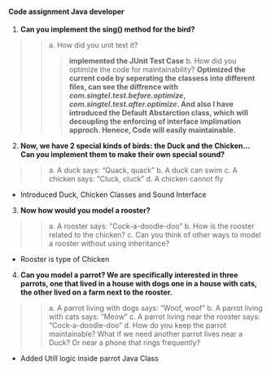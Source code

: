 #### Code assignment Java developer

1. **Can you implement the sing() method for the bird?**
>>a. How did you unit test it? 
 >>>__implemented the JUnit Test Case__
>>b. How did you optimize the code for maintainability?
>>>__Optimized the current code by seperating the classess into different files, can see the diffrence with *com.singtel.test.before.optimize*, *com.singtel.test.after.optimize*. And also I have introduced the Default Abstarction class, which will decoupling the enforcing of interface implimation approch. Henece, Code will easily maintainable.__

2. **Now, we have 2 special kinds of birds: the Duck and the Chicken... Can you
implement them to make their own special sound?**
>>a. A duck says: “Quack, quack”
>>b. A duck can swim
>>c. A chicken says: “Cluck, cluck”
>>d. A chicken cannot fly 
-	Introduced Duck, Chicken Classes and Sound Interface

3. **Now how would you model a rooster?**
>>a. A rooster says: “Cock-a-doodle-doo”
>>b. How is the rooster related to the chicken?
>>c. Can you think of other ways to model a rooster without using inheritance?
-	Rooster is  type of Chicken

4. **Can you model a parrot? We are specifically interested in three parrots, one that
lived in a house with dogs one in a house with cats, the other lived on a farm next to
the rooster.**
>>a. A parrot living with dogs says: “Woof, woof”
>>b. A parrot living with cats says: “Meow”
>>c. A parrot living near the rooster says: “Cock-a-doodle-doo”
>>d. How do you keep the parrot maintainable? What if we need another parrot
lives near a Duck? Or near a phone that rings frequently?

- Added Utill logic inside parrot Java Class